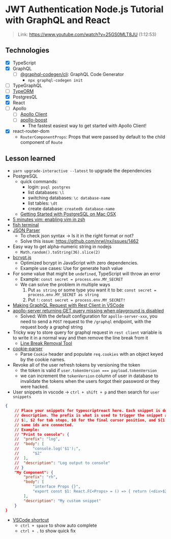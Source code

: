 # JWT Authentication Node.js Tutorial with GraphQL and React

> Link: https://www.youtube.com/watch?v=25GS0MLT8JU (1:12:53)

## Technologies

- [x] TypeScript
- [x] GraphQL
    - [ ] [@graphql-codegen/cli](https://www.npmjs.com/package/@graphql-codegen/cli): GraphQL Code Generator
        - `npx graphql-codegen init`
- [ ] TypeGraphQL
- [ ] [TypeORM](https://typeorm.io/#/)
- [x] PostgresQL
- [x] React
- [ ] Apollo
    - [ ] [Apollo Client](https://www.apollographql.com/docs/react/get-started/)
    - [ ] [apollo-boost](https://www.npmjs.com/package/apollo-boost)
        - The fastest easiest way to get started with Apollo Client!
- [x] react-router-dom
    - `RouterComponentProps`: Props that were passed by default to the child component of `Route`

## Lesson learned

- `yarn upgrade-interactive --latest` to upgrade the dependencies
- PostgreSQL
    - quick commands:
        - login: `psql postgres`
        - list databases: `\l`
        - switching databases: `\c database-name`
        - list tables: `\dt`
        - create database: `createdb database-name`
    - [Getting Started with PostgreSQL on Mac OSX](https://www.codementor.io/@engineerapart/getting-started-with-postgresql-on-mac-osx-are8jcopb)
- [5 minutes vim: enabling vim in zsh](https://www.barbarianmeetscoding.com/blog/5-minutes-vim-enabling-vim-in-zsh)
- [fish terminal](https://fishshell.com/)
- [JSON Parser](https://jsonformatter.org/json-parser)
    - To check json syntax -> Is it in the right format or not?
    - Solve this issue: https://github.com/nrwl/nx/issues/1462
- Easy way to get alpha-numeric string in nodejs
    - `Math.random().toString(36).slice(2)`
- [bcrypt.js](https://www.npmjs.com/package/bcryptjs)
    - Optimized bcrypt in JavaScript with zero dependencies.
    - Example use cases: Use for generate hash value 
- For some value that might be `undefined`, TypeScript will throw an error
    - Example: `const secret = process.env.MY_SECRET`
    - We can solve the problem in multiple ways
        1. Put `as string` or some type you want it to be: `const secret = process.env.MY_SECRET as string`
        2. Put `!`: `const secret = process.env.MY_SECRET!`
- [Making GraphQL Request with Rest Client in VSCode](https://marketplace.visualstudio.com/items?itemName=humao.rest-client#making-graphql-request)
- [apollo-server returning GET query missing when playground is disabled](https://stackoverflow.com/questions/58595974/apollo-server-returning-get-query-missing-when-playground-is-disabled)
    - Solved: With the default configuration for `apollo-server-xxx`, you need to send a `POST` request to the `/graphql` endpoint, with the request body a graphql string
- Tricky way to store query for graphql request in `rest client` variable is to write it in a normal way and then remove the line break from it
    - [Line Break Removal Tool](https://www.textfixer.com/tools/remove-line-breaks.php)
- [cookie-parser](https://www.npmjs.com/package/cookie-parser)
    - Parse `Cookie` header and populate `req.cookies` with an object keyed by the cookie names.
- Revoke all of the user refresh tokens by versioning the token
    - the token is valid if `user.tokenVersion === payload.tokenVersion`
    - we can increment the `tokenVersion` column of user in database to invalidate the tokens when the users forgot their password or they were hacked.
- User snippets in vscode -> `ctrl + shift + p` and then search for `user snippets`
```json
{
	// Place your snippets for typescriptreact here. Each snippet is defined under a snippet name and has a prefix, body and 
	// description. The prefix is what is used to trigger the snippet and the body will be expanded and inserted. Possible variables are:
	// $1, $2 for tab stops, $0 for the final cursor position, and ${1:label}, ${2:another} for placeholders. Placeholders with the 
	// same ids are connected.
	// Example:
	// "Print to console": {
	// 	"prefix": "log",
	// 	"body": [
	// 		"console.log('$1');",
	// 		"$2"
	// 	],
	// 	"description": "Log output to console"
	// }
	"My Component": {
		"prefix": "rh",
		"body": [
			"interface Props {}",
			"export const $1: React.FC<Props> = () => { return (<div>$2</div>); }"
		],
		"description": "My custom snippet"
	}
}
```
- [VSCode shortcut](https://code.visualstudio.com/shortcuts/keyboard-shortcuts-windows.pdf)
    - `ctrl + space` to show auto complete
    - `ctrl + .` to show quick fix